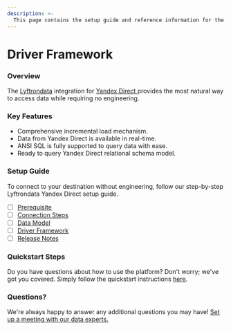 ```yaml
---
description: >-
  This page contains the setup guide and reference information for the Yandex Direct source connector.
---
```


# Driver Framework

### Overview

The [Lyftrondata](https://www.lyftrondata.com/) integration for [Yandex Direct](https://www.lyftrondata.com/integration/yandex-direct/)[ ](https://www.lyftrondata.com/integration/yandex-direct/)provides the most natural way to access data while requiring no engineering.

### Key Features

* Comprehensive incremental load mechanism.
* Data from Yandex Direct is available in real-time.&#x20;
* ANSI SQL is fully supported to query data with ease.
* Ready to query Yandex Direct relational schema model.

### Setup Guide

To connect to your destination without engineering, follow our step-by-step Lyftrondata Yandex Direct setup guide.

* [ ] [Prerequisite](../../marketing-analytics/yandex-direct/prerequisite.md)
* [ ] [Connection Steps](../../marketing-analytics/yandex-direct/connection-steps.md)
* [ ] [Data Model](../../marketing-analytics/yandex-direct/data-model/)
* [ ] [Driver Framework](../../marketing-analytics/yandex-direct/driver-framework/)
* [ ] [Release Notes](../../marketing-analytics/yandex-direct/release-notes.md)

### Quickstart Steps

Do you have questions about how to use the platform? Don't worry; we've got you covered. Simply follow the quickstart instructions [here](../../../quickstart-steps.md).

### Questions? <a href="#questions" id="questions"></a>

We're always happy to answer any additional questions you may have! [Set up a meeting with our data experts.](https://www.lyftrondata.com/book-a-meeting/)


